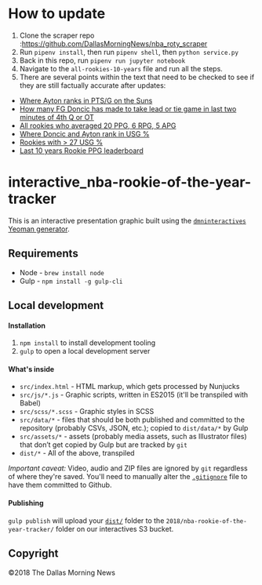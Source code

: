 # How to update
1. Clone the scraper repo :https://github.com/DallasMorningNews/nba_roty_scraper
2. Run `pipenv install`, then run `pipenv shell`, then `python service.py`
3. Back in this repo, run `pipenv run jupyter notebook`
4. Navigate to the `all-rookies-10-years` file and run all the steps.
5. There are several points within the text that need to be checked to see if they are still factually accurate after updates:
- [Where Ayton ranks in PTS/G on the Suns](https://www.basketball-reference.com/teams/PHO/2019.html)
- [How many FG Doncic has made to take lead or tie game in last two minutes of 4th Q or OT](https://www.basketball-reference.com/play-index/shot_finder.cgi?request=1&match=single&year_id=2019&game_num_min=0&game_num_max=99&is_playoffs=N&q4=Y&q5=Y&time_remain_minutes=2&time_remain_seconds=0&time_remain_comp=le&is_tying=Y&is_go_ahead=Y&order_by=fg)
- [All rookies who averaged 20 PPG, 6 RPG, 5 APG](https://www.basketball-reference.com/play-index/psl_finder.cgi?request=1&match=single&type=totals&per_minute_base=36&per_poss_base=100&season_start=1&season_end=1&lg_id=NBA&age_min=0&age_max=99&is_playoffs=N&height_min=0&height_max=99&birth_country_is=Y&as_comp=gt&as_val=0&pos_is_g=Y&pos_is_gf=Y&pos_is_f=Y&pos_is_fg=Y&pos_is_fc=Y&pos_is_c=Y&pos_is_cf=Y&c1stat=pts_per_g&c1comp=gt&c1val=20&c2stat=trb_per_g&c2comp=gt&c2val=6&c3stat=ast_per_g&c3comp=gt&c3val=5&order_by=ws)
- [Where Doncic and Ayton rank in USG %](https://www.basketball-reference.com/play-index/psl_finder.cgi?request=1&match=single&type=totals&per_minute_base=36&per_poss_base=100&season_start=1&season_end=1&lg_id=NBA&age_min=0&age_max=99&is_playoffs=N&height_min=0&height_max=99&year_min=2019&year_max=2019&birth_country_is=Y&as_comp=gt&as_val=0&pos_is_g=Y&pos_is_gf=Y&pos_is_f=Y&pos_is_fg=Y&pos_is_fc=Y&pos_is_c=Y&pos_is_cf=Y&qual=pts_per_g_req&c1stat=g&c1comp=gt&c1val=10&order_by=usg_pct)
- [Rookies with > 27 USG %](https://www.basketball-reference.com/play-index/psl_finder.cgi?request=1&match=single&type=totals&per_minute_base=36&per_poss_base=100&season_start=1&season_end=1&lg_id=NBA&age_min=0&age_max=99&is_playoffs=N&height_min=0&height_max=99&year_min=2019&year_max=2019&birth_country_is=Y&as_comp=gt&as_val=0&pos_is_g=Y&pos_is_gf=Y&pos_is_f=Y&pos_is_fg=Y&pos_is_fc=Y&pos_is_c=Y&pos_is_cf=Y&qual=pts_per_g_req&c1stat=usg_pct&c1comp=gt&c1val=27&order_by=ws&order_by_asc=Y)
- [Last 10 years Rookie PPG leaderboard](https://www.basketball-reference.com/play-index/psl_finder.cgi?request=1&match=single&type=totals&per_minute_base=36&per_poss_base=100&season_start=1&season_end=1&lg_id=NBA&age_min=0&age_max=99&is_playoffs=N&height_min=0&height_max=99&year_min=2009&year_max=2019&birth_country_is=Y&as_comp=gt&as_val=0&pos_is_g=Y&pos_is_gf=Y&pos_is_f=Y&pos_is_fg=Y&pos_is_fc=Y&pos_is_c=Y&pos_is_cf=Y&qual=pts_per_g_req&order_by=pts_per_g)

# interactive_nba-rookie-of-the-year-tracker

This is an interactive presentation graphic built using the [`dmninteractives` Yeoman generator](https://github.com/DallasMorningNews/generator-dmninteractives).

## Requirements

- Node - `brew install node`
- Gulp - `npm install -g gulp-cli`

## Local development

#### Installation

1. `npm install` to install development tooling
2. `gulp` to open a local development server

#### What's inside

- `src/index.html` - HTML markup, which gets processed by Nunjucks
- `src/js/*.js` - Graphic scripts, written in ES2015 (it'll be transpiled with Babel)
- `src/scss/*.scss` - Graphic styles in SCSS
- `src/data/*` - files that should be both published and committed to the repository (probably CSVs, JSON, etc.); copied to `dist/data/*` by Gulp
- `src/assets/*` - assets (probably media assets, such as Illustrator files) that don’t get copied by Gulp but are tracked by `git`
- `dist/*` - All of the above, transpiled

_Important caveat:_ Video, audio and ZIP files are ignored by `git` regardless of where they're saved. You'll need to manually alter the [`.gitignore`](.gitignore) file to have them committed to Github.

#### Publishing

`gulp publish` will upload your [`dist/`](dist/) folder to the `2018/nba-rookie-of-the-year-tracker/` folder on our interactives S3 bucket.

## Copyright

&copy;2018 The Dallas Morning News
